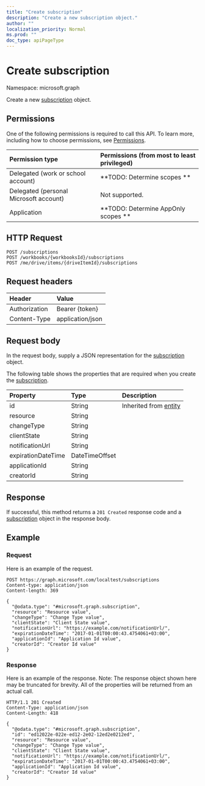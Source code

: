 ```yaml
---
title: "Create subscription"
description: "Create a new subscription object."
author: ""
localization_priority: Normal
ms.prod: ""
doc_type: apiPageType
---
```


# Create subscription

Namespace: microsoft.graph

Create a new [subscription](../resources/subscription.md) object.

## Permissions
One of the following permissions is required to call this API. To learn more, including how to choose permissions, see [Permissions](/concepts/permissions-reference.md).

|Permission type|Permissions (from most to least privileged)|
|:---|:---|
|Delegated (work or school account)|**TODO: Determine scopes **|
|Delegated (personal Microsoft account)|Not supported.|
|Application|**TODO: Determine AppOnly scopes **|

## HTTP Request
<!-- {
  "blockType": "ignored"
}
-->
``` http
POST /subscriptions
POST /workbooks/{workbooksId}/subscriptions
POST /me/drive/items/{driveItemId}/subscriptions
```

## Request headers
|Header|Value|
|:---|:---|
|Authorization|Bearer {token}|
|Content-Type|application/json|

## Request body
In the request body, supply a JSON representation for the [subscription](../resources/subscription.md) object.

The following table shows the properties that are required when you create the [subscription](../resources/subscription.md).

|Property|Type|Description|
|:---|:---|:---|
|id|String| Inherited from [entity](../resources/entity.md)|
|resource|String||
|changeType|String||
|clientState|String||
|notificationUrl|String||
|expirationDateTime|DateTimeOffset||
|applicationId|String||
|creatorId|String||



## Response
If successful, this method returns a `201 Created` response code and a [subscription](../resources/subscription.md) object in the response body.

## Example

### Request
Here is an example of the request.
<!-- {
  "blockType": "request",
  "name": "create_subscription_from_subscriptions"
}
-->
``` http
POST https://graph.microsoft.com/localtest/subscriptions
Content-type: application/json
Content-length: 369

{
  "@odata.type": "#microsoft.graph.subscription",
  "resource": "Resource value",
  "changeType": "Change Type value",
  "clientState": "Client State value",
  "notificationUrl": "https://example.com/notificationUrl/",
  "expirationDateTime": "2017-01-01T00:00:43.4754061+03:00",
  "applicationId": "Application Id value",
  "creatorId": "Creator Id value"
}
```

### Response
Here is an example of the response. Note: The response object shown here may be truncated for brevity. All of the properties will be returned from an actual call.
<!-- {
  "blockType": "response",
  "truncated": true,
  "@odata.type": "microsoft.graph.subscription"
}
-->
``` http
HTTP/1.1 201 Created
Content-Type: application/json
Content-Length: 418

{
  "@odata.type": "#microsoft.graph.subscription",
  "id": "ed12022e-022e-ed12-2e02-12ed2e0212ed",
  "resource": "Resource value",
  "changeType": "Change Type value",
  "clientState": "Client State value",
  "notificationUrl": "https://example.com/notificationUrl/",
  "expirationDateTime": "2017-01-01T00:00:43.4754061+03:00",
  "applicationId": "Application Id value",
  "creatorId": "Creator Id value"
}
```

